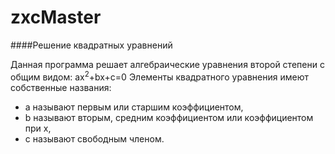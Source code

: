 # zxcMaster
####Решение квадратных уравнений 

Данная программа решает алгебраические уравнения второй степени с общим видом:
ax<sup>2</sup>+bx+c=0
Элементы квадратного уравнения имеют собственные названия:
+ a называют первым или старшим коэффициентом,
+ b называют вторым, средним коэффициентом или коэффициентом при x,
+ c называют свободным членом.
